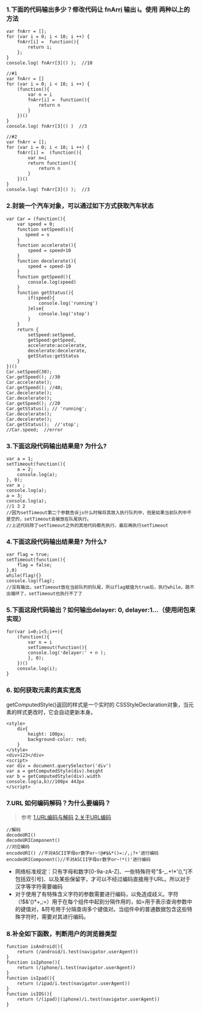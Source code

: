 ### 1.下面的代码输出多少？修改代码让 fnArr[i]() 输出 i。使用 两种以上的方法
```
var fnArr = [];
for (var i = 0; i < 10; i ++) {
    fnArr[i] =  function(){
	    return i;
    };
}
console.log( fnArr[3]() );  //10

//#1
var fnArr = []
for (var i = 0; i < 10; i ++) {
	(function(){
		var n = i
		fnArr[i] =  function(){
	    	return n
    	}
	})()
}
console.log( fnArr[3]() )  //3

//#2
var fnArr = [];
for (var i = 0; i < 10; i ++) {
    fnArr[i] =  (function(){
	    var n=i
	    return function(){
	    	return n
	    }
    })()
}
console.log( fnArr[3]() );  //3
```

### 2.封装一个汽车对象，可以通过如下方式获取汽车状态
```
var Car = (function(){
	var speed = 0;
	function setSpeed(s){
	   speed = s
	}
	function accelerate(){
		speed = speed+10
	}
	function decelerate(){
		speed = speed-10
	}
	function getSpeed(){
		console.log(speed)
	}
	function getStatus(){
		if(speed){
			console.log('running')
		}else{
			console.log('stop')
		}
	}
	return {
		setSpeed:setSpeed,
		getSpeed:getSpeed,
		accelerate:accelerate,
		decelerate:decelerate,
		getStatus:getStatus
	}
})()
Car.setSpeed(30);
Car.getSpeed(); //30
Car.accelerate();
Car.getSpeed(); //40;
Car.decelerate();
Car.decelerate();
Car.getSpeed(); //20
Car.getStatus(); // 'running';
Car.decelerate(); 
Car.decelerate();
Car.getStatus();  //'stop';
//Car.speed;  //error
```

### 3.下面这段代码输出结果是? 为什么?
```
var a = 1;
setTimeout(function(){
    a = 2;
    console.log(a);
}, 0);
var a ;
console.log(a);
a = 3;
console.log(a);
//1 3 2
//因为setTimeout第二个参数告诉js什么时候将其放入执行队列中，但是如果当前队列中不是空的，setTimeout会被放在队尾执行。
//上述代码除了setTimeout之外的其他代码都先执行，最后再执行setTimeout
```

### 4.下面这段代码输出结果是? 为什么?
```
var flag = true;
setTimeout(function(){
    flag = false;
},0)
while(flag){}
console.log(flag);
//没有输出，setTimeout放在当前队列的队尾，所以flag赋值为true后，执行while，跳不出循环了，setTimeout也执行不了了
```

### 5.下面这段代码输出？如何输出delayer: 0, delayer:1...（使用闭包来实现）
```
for(var i=0;i<5;i++){
	(function(){
		var n = i
		setTimeout(function(){
    	console.log('delayer:' + n );
		}, 0);
	})()
	console.log(i);
}
```

### 6. 如何获取元素的真实宽高
getComputedStyle()返回的样式是一个实时的 CSSStyleDeclaration对象，当元素的样式更改时，它会自动更新本身。
```
<style>
	div{
		height: 100px;
		background-color: red;
	}
</style>
<div>123</div>
<script>
var div = document.querySelector('div')
var a = getComputedStyle(div).height
var b = getComputedStyle(div).width
console.log(a,b)//100px 443px
</script>
```

### 7.URL 如何编码解码？为什么要编码？
>参考
[1.URL编码与解码](http://www.cnblogs.com/greatverve/archive/2011/12/12/URL-Encoding-Decoding.html)
[2.关于URL编码](http://www.ruanyifeng.com/blog/2010/02/url_encoding.html)

```
//解码
decodeURI() 
decodeURIComponent()
//对应编码
encodeURI() //不对ASCII字母or数字or~!@#$&*()=:/,;?+'进行编码
encodeURIComponent()//不对ASCII字母or数字or~!*()'进行编码
```
* 网络标准规定：只有字母和数字[0-9a-zA-Z]、一些特殊符号"$-_.+!*'(),"[不包括双引号]、以及某些保留字，才可以不经过编码直接用于URL。所以对于汉字等字符需要编码
* 对于使用了有特殊含义字符的参数需要进行编码，以免造成歧义。字符（!$&'()*+,;=）用于在每个组件中起到分隔作用的，如=用于表示查询参数中的键值对，&符号用于分隔查询多个键值对。当组件中的普通数据包含这些特殊字符时，需要对其进行编码。

### 8.补全如下函数，判断用户的浏览器类型
```
function isAndroid(){
	return (/android/i.test(navigator.userAgent))
}
function isIphone(){
	return (/iphone/i.test(navigator.userAgent))
}
function isIpad(){
	return (/ipad/i.test(navigator.userAgent))
}
function isIOS(){
	return (/(ipad)|(iphone)/i.test(navigator.userAgent))
}
```

